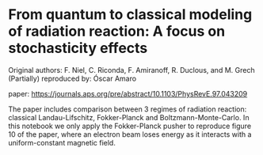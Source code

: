# From quantum to classical modeling of radiation reaction: A focus on stochasticity effects

Original authors: F. Niel, C. Riconda, F. Amiranoff, R. Duclous, and M. Grech \
(Partially) reproduced by: Óscar Amaro

paper: https://journals.aps.org/pre/abstract/10.1103/PhysRevE.97.043209

The paper includes comparison between 3 regimes of radiation reaction: classical Landau-Lifschitz, Fokker-Planck and Boltzmann-Monte-Carlo.
In this notebook we only apply the Fokker-Planck pusher to reproduce figure 10 of the paper, where an electron beam loses energy as it interacts with a uniform-constant magnetic field.
